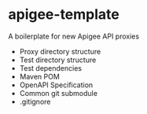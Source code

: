 # apigee-template
A boilerplate for new Apigee API proxies

- Proxy directory structure
- Test directory structure
- Test dependencies
- Maven POM
- OpenAPI Specification
- Common git submodule
- .gitignore
